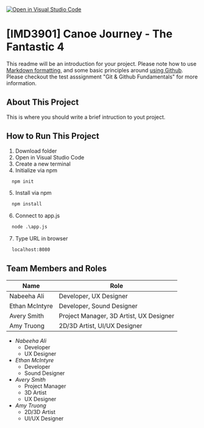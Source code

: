 [![Open in Visual Studio Code](https://classroom.github.com/assets/open-in-vscode-f059dc9a6f8d3a56e377f745f24479a46679e63a5d9fe6f495e02850cd0d8118.svg)](https://classroom.github.com/online_ide?assignment_repo_id=7098141&assignment_repo_type=AssignmentRepo)
# [IMD3901] Canoe Journey - The Fantastic 4

This readme will be an introduction for your project. Please note how to use [Markdown formatting](https://docs.github.com/en/github/writing-on-github/getting-started-with-writing-and-formatting-on-github/basic-writing-and-formatting-syntax), and some basic principles around [using Github](https://education.github.com/git-cheat-sheet-education.pdf). Please checkout the test asssignment "Git & Github Fundamentals" for more information.

## About This Project ##
This is where you should write a brief intruction to yout project.

## How to Run This Project ##
1. Download folder
2. Open in Visual Studio Code
3. Create a new terminal
4. Initialize via npm
```html
  npm init
```
5. Install via npm
```html
  npm install
```
6. Connect to app.js
```html
  node .\app.js
```
7. Type URL in browser
```html
  localhost:8080
```

## Team Members and Roles ##

| Name  | Role |
| ------------- | ------------- |
| Nabeeha Ali  | Developer, UX Designer  |
| Ethan McIntyre  | Developer, Sound Designer  |
| Avery Smith  | Project Manager, 3D Artist, UX Designer |
| Amy Truong  | 2D/3D Artist, UI/UX Designer  |

- _Nabeeha Ali_
  - Developer
  - UX Designer 
- _Ethan McIntyre_
  - Developer 
  - Sound Designer
- _Avery Smith_
  - Project Manager 
  - 3D Artist
  - UX Designer
- _Amy Truong_
  - 2D/3D Artist 
  - UI/UX Designer


